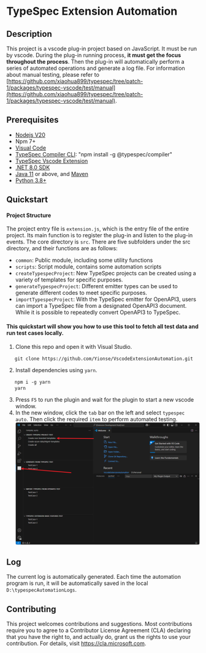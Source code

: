 # TypeSpec Extension Automation

## Description

This project is a vscode plug-in project based on JavaScript. It must be run by vscode. During the plug-in running process, **it must get the focus throughout the process**. Then the plug-in will automatically perform a series of automated operations and generate a log file.
For information about manual testing, please refer to [https://github.com/xiaohua899/typespec/tree/patch-1/packages/typespec-vscode/test/manual](https://github.com/xiaohua899/typespec/tree/patch-1/packages/typespec-vscode/test/manual).

## Prerequisites

- [Nodejs V20](https://nodejs.org/en/download)
- Npm 7+
- [Visual Code](https://code.visualstudio.com/)
- [TypeSpec Compiler CLI](https://typespec.io/docs/): "npm install -g @typespec/compiler"
- [TypeSpec Vscode Extension](https://marketplace.visualstudio.com/items?itemName=typespec.typespec-vscode)
- [.NET 8.0 SDK](https://dotnet.microsoft.com/en-us/download)
- [Java 11](https://www.oracle.com/java/technologies/downloads/) or above, and [Maven](https://maven.apache.org/download.cgi)
- [Python 3.8+](https://www.python.org/downloads/)

## Quickstart

#### Project Structure

The project entry file is `extension.js`, which is the entry file of the entire project. Its main function is to register the plug-in and listen to the plug-in events. The core directory is `src`. There are five subfolders under the src directory, and their functions are as follows:

- `common`: Public module, including some utility functions
- `scripts`: Script module, contains some automation scripts
- `createTypespecProject`: New TypeSpec projects can be created using a variety of templates for specific purposes.
- `generateTypespecProject`: Different emitter types can be used to generate different codes to meet specific purposes.
- `importTypespecProject`: With the TypeSpec emitter for OpenAPI3, users can import a TypeSpec file from a designated OpenAPI3 document. While it is possible to repeatedly convert OpenAPI3 to TypeSpec.

#### This quickstart will show you how to use this tool to fetch all test data and run test cases locally.

1. Clone this repo and open it with Visual Studio.

```git
   git clone https://github.com/Yionse/VscodeExtensionAutomation.git
```

2. Install dependencies using `yarn`.

```
   npm i -g yarn
   yarn
```

3. Press `F5` to run the plugin and wait for the plugin to start a new vscode window.
4. In the new window, click the `tab` bar on the left and select `typespec auto`. Then click the required `item` to perform automated testing.
   ![readme](readme.png)

## Log

The current log is automatically generated. Each time the automation program is run, it will be automatically saved in the local `D:\typespecAutomationLogs`.

## Contributing

This project welcomes contributions and suggestions. Most contributions require you to agree to a Contributor License Agreement (CLA) declaring that you have the right to, and actually do, grant us the rights to use your contribution. For details, visit https://cla.microsoft.com.
